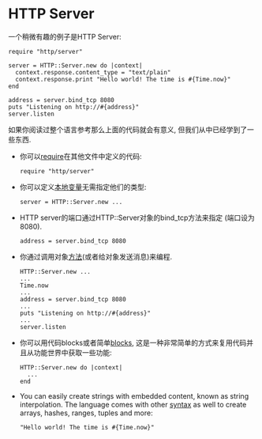 # HTTP Server

一个稍微有趣的例子是HTTP Server:

```crystal
require "http/server"

server = HTTP::Server.new do |context|
  context.response.content_type = "text/plain"
  context.response.print "Hello world! The time is #{Time.now}"
end

address = server.bind_tcp 8080
puts "Listening on http://#{address}"
server.listen
```

如果你阅读过整个语言参考那么上面的代码就会有意义, 但我们从中已经学到了一些东西.

* 你可以[require](../syntax_and_semantics/requiring_files.html)在其他文件中定义的代码:

    ```crystal
    require "http/server"
    ```
* 你可以定义[本地变量](../syntax_and_semantics/local_variables.html)无需指定他们的类型:

    ```crystal
    server = HTTP::Server.new ...
    ```
* HTTP server的端口通过HTTP::Server对象的bind_tcp方法来指定 (端口设为8080).
    ```crystal
    address = server.bind_tcp 8080
    ```


* 你通过调用对象[方法](../syntax_and_semantics/classes_and_methods.html)(或者给对象发送消息)来编程.

    ```crystal
    HTTP::Server.new ...
    ...
    Time.now
    ...
    address = server.bind_tcp 8080
    ...
    puts "Listening on http://#{address}"
    ...
    server.listen
    ```

* 你可以用代码blocks或者简单[blocks](../syntax_and_semantics/blocks_and_procs.html), 这是一种非常简单的方式来复用代码并且从功能世界中获取一些功能:

    ```crystal
    HTTP::Server.new do |context|
      ...
    end
    ```

* You can easily create strings with embedded content, known as string interpolation. The language comes with other [syntax](../syntax_and_semantics/literals.html) as well to create arrays, hashes, ranges, tuples and more:

    ```crystal
    "Hello world! The time is #{Time.now}"
    ```
